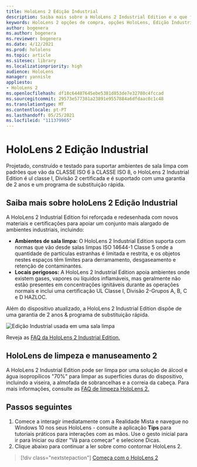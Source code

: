 ```yaml
---
title: HoloLens 2 Edição Industrial
description: Saiba mais sobre a HoloLens 2 Industrial Edition e o que fazer depois de obter um dos seus.
keywords: HoloLens 2 opções de compra, opções HoloLens, Edição Industrial
author: bogenera
ms.author: bogenera
ms.reviewer: bogenera
ms.date: 4/12/2021
ms.prod: hololens
ms.topic: article
ms.sitesec: library
ms.localizationpriority: high
audience: HoloLens
manager: yannisle
appliesto:
- HoloLens 2
ms.openlocfilehash: df18c64487645ebe5381d853de7e32780c4fccad
ms.sourcegitcommit: 29573e577381a23891e9557884a6dfdaac0c1c48
ms.translationtype: MT
ms.contentlocale: pt-PT
ms.lasthandoff: 05/25/2021
ms.locfileid: "111379965"
---
```

# <a name="hololens-2-industrial-edition"></a>HoloLens 2 Edição Industrial

Projetado, construído e testado para suportar ambientes de sala limpa com padrões que vão da CLASSE ISO 6 à CLASSE ISO 8, o HoloLens 2 Industrial Edition é ul classe I, Divisão 2 certificada e é suportado com uma garantia de 2 anos e um programa de substituição rápida.

## <a name="learn-about-hololens-2-industrial-edition"></a>Saiba mais sobre holoLens 2 Edição Industrial

A HoloLens 2 Industrial Edition foi reforçada e redesenhada com novos materiais e certificações para apoiar um conjunto mais alargado de ambientes industriais, incluindo:

- **Ambientes de sala limpa:** O HoloLens 2 Industrial Edition suporta com normas que vão desde salas limpas ISO 14644-1 Classe 5 onde a quantidade de partículas estranhas é limitada e restrita, e os objetos nestes espaços têm limites para derramamento, desgaseamento e retenção de contaminantes.
- **Locais perigosos:** A HoloLens 2 Industrial Edition apoia ambientes onde existem gases, vapores ou líquidos inflamáveis, mas geralmente não estão presentes em concentrações ignitáveis durante as operações normais e inclui uma certificação UL Classe I, Divisão 2-Grupos A, B, C e D HAZLOC.

Além do dispositivo atualizado, a HoloLens 2 Industrial Edition dispõe de uma garantia de 2 anos & programa de substituição rápida.

![Edição Industrial usada em uma sala limpa](./images/ie-small-pic.png)

Reveja as [FAQ da HoloLens 2 Industrial Edition.](hololens2-industrial-edition-faq.md)

## <a name="cleaning-and-handling-hololens-2"></a>HoloLens de limpeza e manuseamento 2

A HoloLens 2 Industrial Edition pode ser limpa por uma solução de álcool e água isopropílicos "70%" para limpar as superfícies duras do dispositivo, incluindo a viseira, a almofada de sobrancelhas e a correia da cabeça. Para mais informações, consulte as [FAQ de limpeza HoloLens 2.](https://docs.microsoft.com/hololens/hololens2-maintenance)

## <a name="next-steps"></a>Passos seguintes

1. Comece a interagir imediatamente com a Realidade Mista e navegue no Windows 10 nos seus HoloLens - consulte a aplicação **Tips** para tutoriais práticos para interações com as mãos. Use o gesto inicial para ir para Iniciar ou dizer "Vá para começar" e selecione Dicas.
1. Clique abaixo para continuar a ler sobre como contornar HoloLens 2.

> [!div class="nextstepaction"]
> [Começa com o HoloLens 2](hololens2-basic-usage.md)